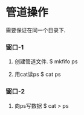 # 管道操作

需要保证在同一个目录下.

### 窗口-1
1. 创建管道文件.
 $ mkfifo ps
 
2. 用cat读ps
 $ cat ps
 
### 窗口-2
1. 向ps写数据
 $ cat > ps
 
